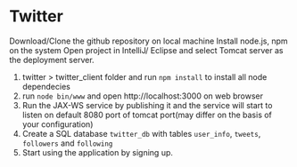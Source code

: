 # Twitter

Download/Clone the github repository on local machine
Install node.js, npm on the system
Open project in IntelliJ/ Eclipse and select Tomcat server as the deployment server.

1. twitter > twitter_client folder and run `npm install` to install all node dependecies
2. run `node bin/www` and open http://localhost:3000 on web browser
3. Run the JAX-WS service by publishing it and the service will start to listen on default 8080 port of tomcat port(may differ on the basis of your configuration)
4. Create a SQL database `twitter_db` with tables `user_info`, `tweets`, `followers` and `following`  
4. Start using the application by signing up.

